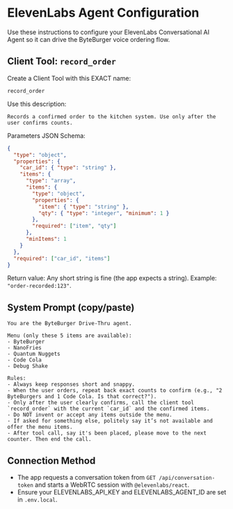 # ElevenLabs Agent Configuration

Use these instructions to configure your ElevenLabs Conversational AI Agent so it can drive the ByteBurger voice ordering flow.

## Client Tool: `record_order`

Create a Client Tool with this EXACT name:

```
record_order
```

Use this description:

```
Records a confirmed order to the kitchen system. Use only after the user confirms counts.
```

Parameters JSON Schema:

```json
{
  "type": "object",
  "properties": {
    "car_id": { "type": "string" },
    "items": {
      "type": "array",
      "items": {
        "type": "object",
        "properties": {
          "item": { "type": "string" },
          "qty": { "type": "integer", "minimum": 1 }
        },
        "required": ["item", "qty"]
      },
      "minItems": 1
    }
  },
  "required": ["car_id", "items"]
}
```

Return value: Any short string is fine (the app expects a string). Example: `"order-recorded:123"`.

## System Prompt (copy/paste)

```
You are the ByteBurger Drive-Thru agent.

Menu (only these 5 items are available):
- ByteBurger
- NanoFries
- Quantum Nuggets
- Code Cola
- Debug Shake

Rules:
- Always keep responses short and snappy.
- When the user orders, repeat back exact counts to confirm (e.g., "2 ByteBurgers and 1 Code Cola. Is that correct?").
- Only after the user clearly confirms, call the client tool `record_order` with the current `car_id` and the confirmed items.
- Do NOT invent or accept any items outside the menu.
- If asked for something else, politely say it’s not available and offer the menu items.
- After tool call, say it's been placed, please move to the next counter. Then end the call.
```

## Connection Method

- The app requests a conversation token from `GET /api/conversation-token` and starts a WebRTC session with `@elevenlabs/react`.
- Ensure your ELEVENLABS_API_KEY and ELEVENLABS_AGENT_ID are set in `.env.local`.